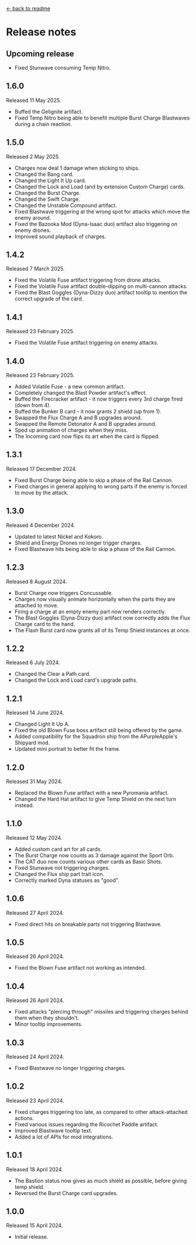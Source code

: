 [← back to readme](README.md)

# Release notes

## Upcoming release

* Fixed Stunwave consuming Temp Nitro.

## 1.6.0
Released 11 May 2025.

* Buffed the Gelignite artifact.
* Fixed Temp Nitro being able to benefit multiple Burst Charge Blastwaves during a chain reaction.

## 1.5.0
Released 2 May 2025.

* Charges now deal 1 damage when sticking to ships.
* Changed the Bang card.
* Changed the Light It Up card.
* Changed the Lock and Load (and by extension Custom Charge) cards.
* Changed the Burst Charge.
* Changed the Swift Charge.
* Changed the Unstable Compound artifact.
* Fixed Blastwave triggering at the wrong spot for attacks which move the enemy around.
* Fixed the Bazooka Mod (Dyna-Isaac duo) artifact also triggering on enemy drones.
* Improved sound playback of charges.

## 1.4.2
Released 7 March 2025.

* Fixed the Volatile Fuse artifact triggering from drone attacks.
* Fixed the Volatile Fuse artifact double-dipping on multi-cannon attacks.
* Fixed the Blast Goggles (Dyna-Dizzy duo) artifact tooltip to mention the correct upgrade of the card.

## 1.4.1
Released 23 February 2025.

* Fixed the Volatile Fuse artifact triggering on enemy attacks.

## 1.4.0
Released 23 February 2025.

* Added Volatile Fuse - a new common artifact.
* Completely changed the Blast Powder artifact's effect.
* Buffed the Firecracker artifact - it now triggers every 3rd charge fired (down from 4).
* Buffed the Bunker B card - it now grants 2 shield (up from 1).
* Swapped the Flux Charge A and B upgrades around.
* Swapped the Remote Detonator A and B upgrades around.
* Sped up animation of charges when they miss.
* The Incoming card now flips its art when the card is flipped.

## 1.3.1
Released 17 December 2024.

* Fixed Burst Charge being able to skip a phase of the Rail Cannon.
* Fixed charges in general applying to wrong parts if the enemy is forced to move by the attack.

## 1.3.0
Released 4 December 2024.

* Updated to latest Nickel and Kokoro.
* Shield and Energy Drones no longer trigger charges.
* Fixed Blastwave hits being able to skip a phase of the Rail Cannon.

## 1.2.3
Released 8 August 2024.

* Burst Charge now triggers Concussable.
* Charges now visually animate horizontally when the parts they are attached to move.
* Firing a charge at an empty enemy part now renders correctly.
* The Blast Goggles (Dyna-Dizzy duo) artifact now correctly adds the Flux Charge card to the hand.
* The Flash Burst card now grants all of its Temp Shield instances at once.

## 1.2.2
Released 6 July 2024.

* Changed the Clear a Path card.
* Changed the Lock and Load card's upgrade paths.

## 1.2.1
Released 14 June 2024.

* Changed Light It Up A.
* Fixed the old Blown Fuse boss artifact still being offered by the game.
* Added compatibility for the Squadron ship from the APurpleApple's Shipyard mod.
* Updated mini portrait to better fit the frame.

## 1.2.0
Released 31 May 2024.

* Replaced the Blown Fuse artifact with a new Pyromania artifact.
* Changed the Hard Hat artifact to give Temp Shield on the next turn instead.

## 1.1.0
Released 12 May 2024.

* Added custom card art for all cards.
* The Burst Charge now counts as 3 damage against the Sport Orb.
* The CAT duo now counts various other cards as Basic Shots.
* Fixed Stunwave not triggering charges.
* Changed the Flux ship part trait icon.
* Correctly marked Dyna statuses as "good".

## 1.0.6
Released 27 April 2024.

* Fixed direct hits on breakable parts not triggering Blastwave.

## 1.0.5
Released 26 April 2024.

* Fixed the Blown Fuse artifact not working as intended.

## 1.0.4
Released 26 April 2024.

* Fixed attacks "piercing through" missiles and triggering charges behind them when they shouldn't.
* Minor tooltip improvements.

## 1.0.3
Released 24 April 2024.

* Fixed Blastwave no longer triggering charges.

## 1.0.2
Released 23 April 2024.

* Fixed charges triggering too late, as compared to other attack-attached actions.
* Fixed various issues regarding the Ricochet Paddle artifact.
* Improved Blastwave tooltip text.
* Added a lot of APIs for mod integrations.

## 1.0.1
Released 18 April 2024.

* The Bastion status now gives as much shield as possible, before giving temp shield.
* Reversed the Burst Charge card upgrades.

## 1.0.0
Released 15 April 2024.

* Initial release.